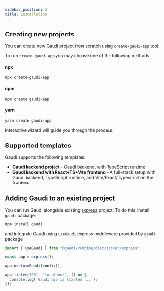 ```yaml
---
sidebar_position: 3
title: Installation
---
```


## Creating new projects

You can create new Gaudi project from scratch using `create-gaudi-app` tool.

To run `create-gaudi-app` you may choose one of the following methods:

#### npx

```bash
npx create-gaudi-app
```

#### npm

```bash
npm create gaudi-app
```

#### yarn

```sh
yarn create gaudi-app
```

Interactive wizard will guide you through the process.

## Supported templates

Gaudi supports the following templates:

- **Gaudi backend project** - Gaudi backend, with TypeScript runtime
- **Gaudi backend with React+TS+Vite frontend** - A full-stack setup with Gaudi backend, TypeScript runtime, and Vite/React/Typescript on the frontend

## Adding Gaudi to an existing project

You can run Gaudi alongside existing [express](https://expressjs.com/) project. To do this, install `gaudi` package:

```bash
npm install gaudi
```

and integrate Gaudi using `useGaudi` express middleware provided by `gaudi` package

```js
import { useGaudi } from "@gaudi/runtime/dist/server/express";

const app = express();

app.use(useGaudi(config));

app.listen(3001, "localhost", () => {
  console.log(`Gaudi app is started ...`);
});
```
